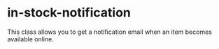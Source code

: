in-stock-notification
=====================

This class allows you to get a notification email when an item becomes available online.